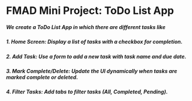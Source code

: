 # FMAD Mini Project: ToDo List App
##### We create a ToDo List App in which there are different tasks like 
##### 1. Home Screen: Display a list of tasks with a checkbox for completion. 
##### 2. Add Task: Use a form to add a new task with task name and due date. 
##### 3. Mark Complete/Delete: Update the UI dynamically when tasks are marked complete or deleted. 
##### 4. Filter Tasks: Add tabs to filter tasks (All, Completed, Pending).
